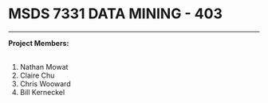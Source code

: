 # MSDS 7331 DATA MINING - 403
---
<strong>Project Members:</strong><br><br>
1. Nathan Mowat<br>
2. Claire Chu<br>
3. Chris Wooward<br>
4. Bill Kerneckel<br>
